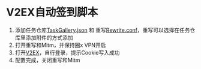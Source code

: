 # V2EX自动签到脚本

1. 添加任务仓库[TaskGallery.json](https://raw.githubusercontent.com/panghujiajia/QuantumultX/master/V2EX/TaskGallery.json) 和 重写[Rewrite.conf](https://raw.githubusercontent.com/panghujiajia/QuantumultX/master/V2EX/Rewrite.conf)，重写可以选择在任务仓库里添加附件的方式添加
2. 打开重写和Mitm，并保持圈x VPN开启
3. 打开[V2EX](https://www.v2ex.com/mission/daily)，自行登录，提示Cookie写入成功
4. 配置完成，关闭重写和Mitm